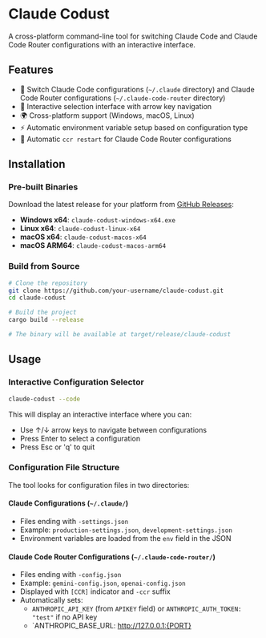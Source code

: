 # Claude Codust

A cross-platform command-line tool for switching Claude Code and Claude Code Router configurations with an interactive interface.

## Features

- 🔄 Switch Claude Code configurations (`~/.claude` directory) and Claude Code Router configurations (`~/.claude-code-router` directory)
- 🎯 Interactive selection interface with arrow key navigation
- 🌍 Cross-platform support (Windows, macOS, Linux)
- ⚡ Automatic environment variable setup based on configuration type
- 🔧 Automatic `ccr restart` for Claude Code Router configurations

## Installation

### Pre-built Binaries

Download the latest release for your platform from [GitHub Releases](https://github.com/your-username/claude-codust/releases):

- **Windows x64**: `claude-codust-windows-x64.exe`
- **Linux x64**: `claude-codust-linux-x64`
- **macOS x64**: `claude-codust-macos-x64`
- **macOS ARM64**: `claude-codust-macos-arm64`

### Build from Source

```bash
# Clone the repository
git clone https://github.com/your-username/claude-codust.git
cd claude-codust

# Build the project
cargo build --release

# The binary will be available at target/release/claude-codust
```

## Usage

### Interactive Configuration Selector

```bash
claude-codust --code
```

This will display an interactive interface where you can:
- Use ↑/↓ arrow keys to navigate between configurations
- Press Enter to select a configuration
- Press Esc or 'q' to quit

### Configuration File Structure

The tool looks for configuration files in two directories:

#### Claude Configurations (`~/.claude/`)
- Files ending with `-settings.json`
- Example: `production-settings.json`, `development-settings.json`
- Environment variables are loaded from the `env` field in the JSON

#### Claude Code Router Configurations (`~/.claude-code-router/`)
- Files ending with `-config.json`
- Example: `gemini-config.json`, `openai-config.json`
- Displayed with `[CCR]` indicator and `-ccr` suffix
- Automatically sets:
  - `ANTHROPIC_API_KEY` (from `APIKEY` field) or `ANTHROPIC_AUTH_TOKEN: "test"` if no API key
  - `ANTHROPIC_BASE_URL: http://127.0.0.1:{PORT}